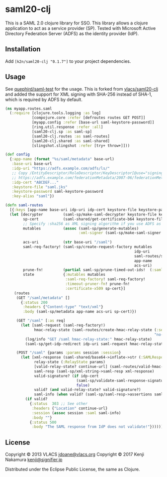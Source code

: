 # saml20-clj

This is a SAML 2.0 clojure library for SSO. 
This library allows a clojure application to act as a service provider (SP).
Tested with Microsoft Active Directory Federation Server (ADFS) as the identity provider (IdP).

## Installation

Add ```[k2n/saml20-clj "0.1.7"]``` to your project dependencies.

## Usage

See [quephird/saml-test](https://github.com/quephird/saml-test) for the usage. 
This is forked from [vlacs/saml20-clj](https://github.com/vlacs/saml20-clj) and added the support for XML signing with SHA-256 instead of SHA-1, which is required by ADFS by default. 

``` clojure
(ns myapp.routes.saml
  (:require [clojure.tools.logging :as log]
            [compojure.core :refer [defroutes routes GET POST]]
            [myapp.config :refer [base-url saml-keystore-password]]
            [ring.util.response :refer :all]
            [saml20-clj.sp :as saml-sp]
            [saml20-clj.routes :as saml-routes]
            [saml20-clj.shared :as saml-shared]
            [slingshot.slingshot :refer [try+ throw+]]))

(def config
  {:app-name (format "%s/saml/metadata" base-url)
   :base-uri base-url
   :idp-uri "https://adfs.example.com/adfs/ls/"
   ;; Copy /EntityDescriptor/RoleDescriptor/KeyDescriptor[@use="signing"]/KeyInfo/X509Data/X509Certificate of 
   ;; https://adfs.example.com/federationMetadata/2007-06/federationMetadata.xml
   :idp-cert "ABCDEF..." 
   :keystore-file "saml.jks"
   :keystore-password saml-keystore-password
   :key-alias "saml"})

(defn saml-routes
  [{:keys [app-name base-uri idp-uri idp-cert keystore-file keystore-password key-alias]}]
  (let [decrypter         (saml-sp/make-saml-decrypter keystore-file keystore-password key-alias)
        sp-cert           (saml-shared/get-certificate-b64 keystore-file keystore-password key-alias)
        ;; Specify :sha256 as XML signing algorithm if you use ADFS as IdP. OpenSAML expects :sha1.
        mutables          (assoc (saml-sp/generate-mutables)
                                 :xml-signer (saml-sp/make-saml-signer keystore-file keystore-password key-alias
                                                                       :algorithm :sha256))
        acs-uri           (str base-uri "/saml")
        saml-req-factory! (saml-sp/create-request-factory mutables
                                                          idp-uri
                                                          saml-routes/saml-format
                                                          app-name
                                                          acs-uri)
        prune-fn!         (partial saml-sp/prune-timed-out-ids!  (:saml-id-timeouts mutables))
        state             {:mutables mutables
                           :saml-req-factory! saml-req-factory!
                           :timeout-pruner-fn! prune-fn!
                           :certificate-x509 sp-cert}]
    (routes
     (GET "/saml/metadata" []
       {:status 200
        :headers {"Content-type" "text/xml"}
        :body (saml-sp/metadata app-name acs-uri sp-cert)})

     (GET "/saml" [:as req]
       (let [saml-request (saml-req-factory!)
             hmac-relay-state (saml-routes/create-hmac-relay-state (:secret-key-spec mutables)
                                                                   "no-op")]
         (log/info "GET /saml hmac-relay-state:" hmac-relay-state)
         (saml-sp/get-idp-redirect idp-uri saml-request hmac-relay-state)))

     (POST "/saml" {params :params session :session}
       (let [xml-response (saml-shared/base64->inflate->str (:SAMLResponse params))
             relay-state (:RelayState params)
             [valid-relay-state? continue-url] (saml-routes/valid-hmac-relay-state? (:secret-key-spec mutables) relay-state)
             saml-resp (saml-sp/xml-string->saml-resp xml-response)
             valid-signature? (if idp-cert
                                (saml-sp/validate-saml-response-signature saml-resp idp-cert)
                                false)
             valid? (and valid-relay-state? valid-signature?)
             saml-info (when valid? (saml-sp/saml-resp->assertions saml-resp decrypter))]
         (if valid?
           {:status  303 ;; See other
            :headers {"Location" continue-url}
            :session (assoc session :saml saml-info)
            :body ""}
           {:status 500
            :body "The SAML response from IdP does not validate!"}))))))
```

## License

Copyright © 2013 VLACS <jdoane@vlacs.org>
Copyright © 2017 Kenji Nakamura <kenji@signifier.jp>

Distributed under the Eclipse Public License, the same as Clojure.
